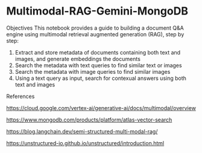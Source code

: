 # Multimodal-RAG-Gemini-MongoDB

Objectives
This notebook provides a guide to building a document Q&A engine using multimodal retrieval augmented generation (RAG), step by step:

1. Extract and store metadata of documents containing both text and images, and generate embeddings the documents
2. Search the metadata with text queries to find similar text or images
3. Search the metadata with image queries to find similar images
4. Using a text query as input, search for contexual answers using both text and images

References

https://cloud.google.com/vertex-ai/generative-ai/docs/multimodal/overview

https://www.mongodb.com/products/platform/atlas-vector-search

https://blog.langchain.dev/semi-structured-multi-modal-rag/

https://unstructured-io.github.io/unstructured/introduction.html
